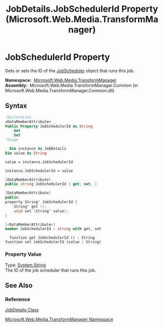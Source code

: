 ﻿---
title: JobDetails.JobSchedulerId Property (Microsoft.Web.Media.TransformManager)
TOCTitle: JobSchedulerId Property
ms:assetid: P:Microsoft.Web.Media.TransformManager.JobDetails.JobSchedulerId
ms:mtpsurl: https://msdn.microsoft.com/en-us/library/microsoft.web.media.transformmanager.jobdetails.jobschedulerid(v=VS.90)
ms:contentKeyID: 35521043
ms.date: 06/14/2012
mtps_version: v=VS.90
f1_keywords:
- Microsoft.Web.Media.TransformManager.JobDetails.set_JobSchedulerId
- Microsoft.Web.Media.TransformManager.JobDetails.get_JobSchedulerId
- Microsoft.Web.Media.TransformManager.JobDetails.JobSchedulerId
dev_langs:
- csharp
- jscript
- vb
- FSharp
- cpp
api_location:
- Microsoft.Web.Media.TransformManager.Common.dll
api_name:
- Microsoft.Web.Media.TransformManager.JobDetails.get_JobSchedulerId
- Microsoft.Web.Media.TransformManager.JobDetails.JobSchedulerId
- Microsoft.Web.Media.TransformManager.JobDetails.set_JobSchedulerId
api_type:
- Managed
topic_type:
- apiref
- kbSyntax
product_family_name: VS
ROBOTS: INDEX,FOLLOW
---

# JobSchedulerId Property

Gets or sets the ID of the [JobScheduler](jobscheduler-class-microsoft-web-media-transformmanager.md) object that runs this job.

**Namespace:**  [Microsoft.Web.Media.TransformManager](microsoft-web-media-transformmanager-namespace.md)  
**Assembly:**  Microsoft.Web.Media.TransformManager.Common (in Microsoft.Web.Media.TransformManager.Common.dll)

## Syntax

```vb
'Declaration
<DataMemberAttribute> _
Public Property JobSchedulerId As String
    Get
    Set
'Usage

  Dim instance As JobDetails
Dim value As String

value = instance.JobSchedulerId

instance.JobSchedulerId = value
```

```csharp
[DataMemberAttribute]
public string JobSchedulerId { get; set; }
```

```cpp
[DataMemberAttribute]
public:
property String^ JobSchedulerId {
    String^ get ();
    void set (String^ value);
}
```

``` fsharp
[<DataMemberAttribute>]
member JobSchedulerId : string with get, set
```

```jscript
  function get JobSchedulerId () : String
function set JobSchedulerId (value : String)
```

### Property Value

Type: [System.String](https://msdn.microsoft.com/library/s1wwdcbf)  
The ID of the job scheduler that runs this job.  

## See Also

### Reference

[JobDetails Class](jobdetails-class-microsoft-web-media-transformmanager.md)

[Microsoft.Web.Media.TransformManager Namespace](microsoft-web-media-transformmanager-namespace.md)

